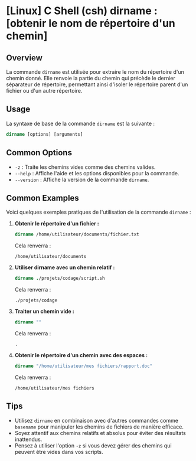 # [Linux] C Shell (csh) dirname : [obtenir le nom de répertoire d'un chemin]

## Overview
La commande `dirname` est utilisée pour extraire le nom du répertoire d'un chemin donné. Elle renvoie la partie du chemin qui précède le dernier séparateur de répertoire, permettant ainsi d'isoler le répertoire parent d'un fichier ou d'un autre répertoire.

## Usage
La syntaxe de base de la commande `dirname` est la suivante :

```csh
dirname [options] [arguments]
```

## Common Options
- `-z` : Traite les chemins vides comme des chemins valides.
- `--help` : Affiche l'aide et les options disponibles pour la commande.
- `--version` : Affiche la version de la commande `dirname`.

## Common Examples
Voici quelques exemples pratiques de l'utilisation de la commande `dirname` :

1. **Obtenir le répertoire d'un fichier :**
   ```csh
   dirname /home/utilisateur/documents/fichier.txt
   ```
   Cela renverra :
   ```
   /home/utilisateur/documents
   ```

2. **Utiliser dirname avec un chemin relatif :**
   ```csh
   dirname ./projets/codage/script.sh
   ```
   Cela renverra :
   ```
   ./projets/codage
   ```

3. **Traiter un chemin vide :**
   ```csh
   dirname ""
   ```
   Cela renverra :
   ```
   .
   ```

4. **Obtenir le répertoire d'un chemin avec des espaces :**
   ```csh
   dirname "/home/utilisateur/mes fichiers/rapport.doc"
   ```
   Cela renverra :
   ```
   /home/utilisateur/mes fichiers
   ```

## Tips
- Utilisez `dirname` en combinaison avec d'autres commandes comme `basename` pour manipuler les chemins de fichiers de manière efficace.
- Soyez attentif aux chemins relatifs et absolus pour éviter des résultats inattendus.
- Pensez à utiliser l'option `-z` si vous devez gérer des chemins qui peuvent être vides dans vos scripts.